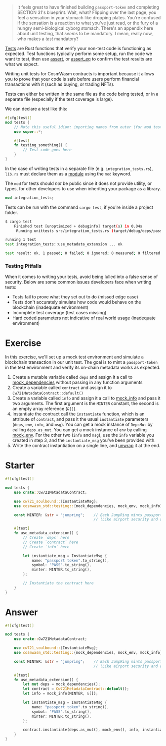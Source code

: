 <!---
Course: 2
Lesson: 3
Exercise: 7

Title: Writing Unit Tests Part 1
Filename: integration_tests.rs

Storyline placeholder:
-->

> It feels great to have finished building `passport-token` and completing SECTION 31's blueprint. Wait, what? Flipping over the last page, you feel a sensation in your stomach like dropping plates. You're confused if the sensation is a reaction to what you've just read, or the fury of a hungry semi-biological cyborg stomach. There's an appendix here about unit testing, that _seems_ to be mandatory. I mean, really now, who makes a _test_ mandatory?

[Tests](https://doc.rust-lang.org/rust-by-example/testing/unit_testing.html) are Rust functions that verify your non-test code is functioning as expected. Test functions typically perform some setup, run the code we want to test, then use [assert](https://doc.rust-lang.org/std/macro.assert.html), or [assert_eq](https://doc.rust-lang.org/std/macro.assert_eq.html) to confirm the test results are what we expect.

Writing unit tests for CosmWasm contracts is important because it allows you to prove that your code is safe before users perform financial transactions with it (such as buying, or trading NFTs).

Tests can either be written in the same file as the code being tested, or in a separate file (especially if the test coverage is large).

We can declare a test like this:

```rs
#[cfg(test)]
mod tests {
    // Note this useful idiom: importing names from outer (for mod tests) scope.
    use super::*;

    #[test]
    fn testing_something() {
        // Test code goes here
    }
}
```

In the case of writing tests in a separate file (e.g. `integration_tests.rs`), `lib.rs` must declare them as a [module](https://doc.rust-lang.org/reference/items/modules.html) using the `mod` keyword. 

The `mod` for tests should _not_ be public since it does not provide utility, or types, for other developers to use when inheriting your package as a library.

```rs
mod integration_tests;
```

Tests can be run with the command `cargo test`, if you're inside a project folder.

```bash
$ cargo test
    Finished test [unoptimized + debuginfo] target(s) in 0.04s
     Running unittests src/integration_tests.rs (target/debug/deps/passport_token-1fa1e432c1dd51c8)

running 1 test
test integration_tests::use_metadata_extension ... ok

test result: ok. 1 passed; 0 failed; 0 ignored; 0 measured; 0 filtered out; finished in 0.00s
```

### Testing Pitfalls

When it comes to writing your tests, avoid being lulled into a false sense of security. Below are some common issues developers face when writing tests:

- Tests fail to prove what they set out to do (missed edge case)
- Tests don't accurately simulate how code would behave on the blockchain (inadequate environment)
- Incomplete test coverage (test cases missing)
- Hard coded parameters not indicative of real world usage (inadequate environment)

# Exercise

In this exercise, we'll set up a mock test environment and simulate a blockchain transaction in our unit test. The goal is to mint a `passport-token` in the test environment and verify its on-chain metadata works as expected.

1. Create a mutable variable called `deps` and assign it a call to [mock_dependencies](https://docs.rs/cosmwasm-std/0.9.2/cosmwasm_std/testing/fn.mock_dependencies.html) without passing in any function arguments
2. Create a variable called `contract` and assign it to `Cw721MetadataContract::default()`
3. Create a variable called `info` and assign it a call to [mock_info](https://docs.rs/cosmwasm-std/0.16.0-rc1/cosmwasm_std/testing/fn.mock_info.html) and pass it two arguments. The first argument is the `MINTER` constant, the second is an empty array reference (`&[]`).
4. Instantiate the contract call the `instantiate` function, which is an attribute of `contract`, and pass it the usual `instantiate` parameters (`deps`, `env`, `info`, and `msg`). You can get a mock instance of `DepsMut` by calling `deps.as_mut`. You can get a mock instance of `env` by calling [mock_env](https://docs.rs/cosmwasm-std/0.16.0-rc1/cosmwasm_std/testing/fn.mock_env.html). For the other two (`info` and `msg`), use the `info` variable you created in step 3, and the `instantiate_msg` you've been provided with.
5. Write the contract instantiation on a single line, and [unwrap](https://docs.rs/unwrap/latest/unwrap/) it at the end.

# Starter

```rs
#![cfg(test)]

mod tests {
    use crate::Cw721MetadataContract;

    use cw721_soulbound::{InstantiateMsg};
    use cosmwasm_std::testing::{mock_dependencies, mock_env, mock_info};

    const MINTER: &str = "jumpring";    // Each JumpRing mints passports and handles passport validation;
                                        // (Like airport security and an intergalactic embassy combined)

    #[test]
    fn use_metadata_extension() {
        // Create `deps` here
        // Create `contract` here
        // Create `info` here

        let instantiate_msg = InstantiateMsg {
            name: "passport token".to_string(),
            symbol: "PASS".to_string(),
            minter: MINTER.to_string(),
        };

        // Instantiate the contract here
    }
}
```

# Answer

```rs
#![cfg(test)]

mod tests {
    use crate::Cw721MetadataContract;

    use cw721_soulbound::{InstantiateMsg};
    use cosmwasm_std::testing::{mock_dependencies, mock_env, mock_info};

    const MINTER: &str = "jumpring";    // Each JumpRing mints passports and handles passport validation;
                                        // (Like airport security and an intergalactic embassy combined)

    #[test]
    fn use_metadata_extension() {
        let mut deps = mock_dependencies();
        let contract = Cw721MetadataContract::default();
        let info = mock_info(MINTER, &[]);

        let instantiate_msg = InstantiateMsg {
            name: "passport token".to_string(),
            symbol: "PASS".to_string(),
            minter: MINTER.to_string(),
        };

        contract.instantiate(deps.as_mut(), mock_env(), info, instantiate_msg).unwrap();
    }
}
```
